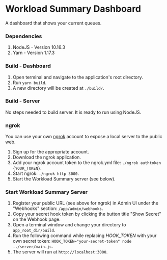 # Workload Summary Dashboard

A dashboard that shows your current queues.

### Dependencies

1. NodeJS - Version 10.16.3
2. Yarn - Version 1.17.3

### Build - Dashboard

1. Open terminal and navigate to the application's root directory.
2. Run `yarn build`.
3. A new directory will be created at `./build/`.

### Build - Server

No steps needed to build server. It is ready to run using NodeJS.

### ngrok

You can use your own [ngrok](https://ngrok.com/) account to expose a local server to the public web.

1. Sign up for the appropriate account.
2. Download the ngrok application.
3. Add your ngrok account token to the ngrok.yml file: `./ngrok authtoken {YOUR_TOKEN}`.
4. Start ngrok: `./ngrok http 3000`.
5. Start the Workload Summary server (see below).

### Start Workload Summary Server

1. Register your public URL (see above for ngrok) in Admin UI under the "Webhooks" section: `/app/admin/webhooks`.
2. Copy your secret hook token by clicking the button title "Show Secret" on the Webhook page.
3. Open a terminal window and change your directory to `app_root_dir/build`.
4. Run the following command while replacing _HOOK_TOKEN_ with your own secret token: `HOOK_TOKEN="your-secret-token" node ../server/main.js`.
5. The server will run at `http://localhost:3000`.
